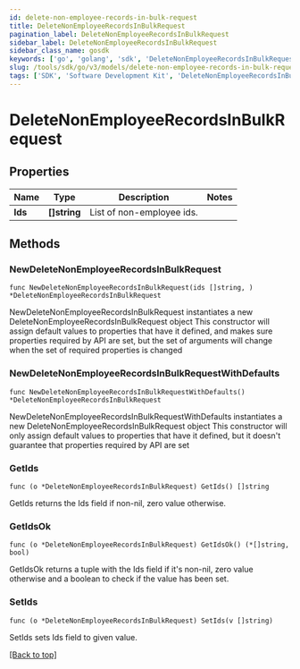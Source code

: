 ```yaml
---
id: delete-non-employee-records-in-bulk-request
title: DeleteNonEmployeeRecordsInBulkRequest
pagination_label: DeleteNonEmployeeRecordsInBulkRequest
sidebar_label: DeleteNonEmployeeRecordsInBulkRequest
sidebar_class_name: gosdk
keywords: ['go', 'golang', 'sdk', 'DeleteNonEmployeeRecordsInBulkRequest'] 
slug: /tools/sdk/go/v3/models/delete-non-employee-records-in-bulk-request
tags: ['SDK', 'Software Development Kit', 'DeleteNonEmployeeRecordsInBulkRequest']
---
```


# DeleteNonEmployeeRecordsInBulkRequest

## Properties

Name | Type | Description | Notes
------------ | ------------- | ------------- | -------------
**Ids** | **[]string** | List of non-employee ids. | 

## Methods

### NewDeleteNonEmployeeRecordsInBulkRequest

`func NewDeleteNonEmployeeRecordsInBulkRequest(ids []string, ) *DeleteNonEmployeeRecordsInBulkRequest`

NewDeleteNonEmployeeRecordsInBulkRequest instantiates a new DeleteNonEmployeeRecordsInBulkRequest object
This constructor will assign default values to properties that have it defined,
and makes sure properties required by API are set, but the set of arguments
will change when the set of required properties is changed

### NewDeleteNonEmployeeRecordsInBulkRequestWithDefaults

`func NewDeleteNonEmployeeRecordsInBulkRequestWithDefaults() *DeleteNonEmployeeRecordsInBulkRequest`

NewDeleteNonEmployeeRecordsInBulkRequestWithDefaults instantiates a new DeleteNonEmployeeRecordsInBulkRequest object
This constructor will only assign default values to properties that have it defined,
but it doesn't guarantee that properties required by API are set

### GetIds

`func (o *DeleteNonEmployeeRecordsInBulkRequest) GetIds() []string`

GetIds returns the Ids field if non-nil, zero value otherwise.

### GetIdsOk

`func (o *DeleteNonEmployeeRecordsInBulkRequest) GetIdsOk() (*[]string, bool)`

GetIdsOk returns a tuple with the Ids field if it's non-nil, zero value otherwise
and a boolean to check if the value has been set.

### SetIds

`func (o *DeleteNonEmployeeRecordsInBulkRequest) SetIds(v []string)`

SetIds sets Ids field to given value.



[[Back to top]](#) 


